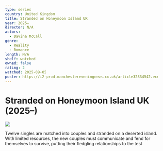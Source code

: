 ```yaml
---
type: series
country: United Kingdom
title: Stranded on Honeymoon Island UK
year: 2025–
director: N/A
actors:
  - Davina McCall
genre:
  - Reality
  - Romance
length: N/A
shelf: watched
owned: false
rating: 2
watched: 2025-09-05
poster: https://i2-prod.manchestereveningnews.co.uk/article32334542.ece/ALTERNATES/s1200e/0_ECR_220825_strandedonhoneymoonisland.jpg
---
```


# Stranded on Honeymoon Island UK (2025–)

![](https://i2-prod.manchestereveningnews.co.uk/article32334542.ece/ALTERNATES/s1200e/0_ECR_220825_strandedonhoneymoonisland.jpg)

Twelve singles are matched into couples and stranded on a deserted island. With limited resources, the new couples must communicate and fend for themselves to survive, putting their fledgling relationships to the test
